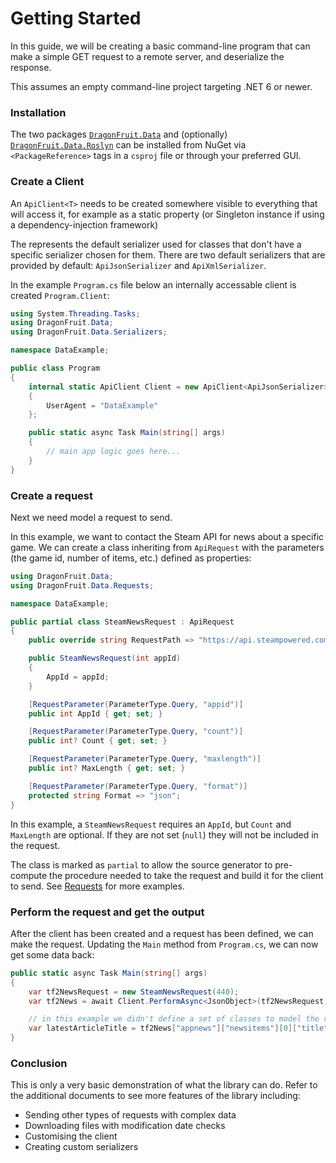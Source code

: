 # Getting Started
In this guide, we will be creating a basic command-line program that can make a simple GET request to a remote server, and deserialize the response.

This assumes an empty command-line project targeting .NET 6 or newer.

### Installation
The two packages [`DragonFruit.Data`](https://nuget.org/packages/DragonFruit.Data) and (optionally) [`DragonFruit.Data.Roslyn`](https://nuget.org/packages/DragonFruit.Data.Roslyn) can be installed from NuGet via `<PackageReference>` tags in a `csproj` file or through your preferred GUI.

### Create a Client
An `ApiClient<T>` needs to be created somewhere visible to everything that will access it, for example as a static property (or Singleton instance if using a dependency-injection framework)

The <T> represents the default serializer used for classes that don't have a specific serializer chosen for them. There are two default serializers that are provided by default: `ApiJsonSerializer`
and `ApiXmlSerializer`.

In the example `Program.cs` file below an internally accessable client is created `Program.Client`:

```cs
using System.Threading.Tasks;
using DragonFruit.Data;
using DragonFruit.Data.Serializers;

namespace DataExample;

public class Program 
{
    internal static ApiClient Client = new ApiClient<ApiJsonSerializer>
    {
        UserAgent = "DataExample"
    };

    public static async Task Main(string[] args)
    {
        // main app logic goes here...
    }
}
```

### Create a request
Next we need model a request to send.

In this example, we want to contact the Steam API for news about a specific game. We can create a class inheriting from `ApiRequest` with the parameters (the game id, number of items, etc.) defined as properties:

```cs
using DragonFruit.Data;
using DragonFruit.Data.Requests;

namespace DataExample;

public partial class SteamNewsRequest : ApiRequest
{
    public override string RequestPath => "https://api.steampowered.com/ISteamNews/GetNewsForApp/v0002";

    public SteamNewsRequest(int appId)
    {
        AppId = appId;
    }

    [RequestParameter(ParameterType.Query, "appid")]
    public int AppId { get; set; }

    [RequestParameter(ParameterType.Query, "count")]
    public int? Count { get; set; }

    [RequestParameter(ParameterType.Query, "maxlength")]
    public int? MaxLength { get; set; }

    [RequestParameter(ParameterType.Query, "format")]
    protected string Format => "json";
}
```

In this example, a `SteamNewsRequest` requires an `AppId`, but `Count` and `MaxLength` are optional. If they are not set (`null`) they will not be included in the request.

The class is marked as `partial` to allow the source generator to pre-compute the procedure needed to take the request and build it for the client to send. See [Requests](/wiki/rest-client/requests) for more examples.

### Perform the request and get the output
After the client has been created and a request has been defined, we can make the request. Updating the `Main` method from `Program.cs`, we can now get some data back:

```cs
public static async Task Main(string[] args)
{
    var tf2NewsRequest = new SteamNewsRequest(440);
    var tf2News = await Client.PerformAsync<JsonObject>(tf2NewsRequest);

    // in this example we didn't define a set of classes to model the response, you can replace JsonObject with the response class type to deserialize directly.
    var latestArticleTitle = tf2News["appnews"]["newsitems"][0]["title"].GetValue<string>();
}
```

### Conclusion
This is only a very basic demonstration of what the library can do. Refer to the additional documents to see more features of the library including:

- Sending other types of requests with complex data
- Downloading files with modification date checks
- Customising the client
- Creating custom serializers
